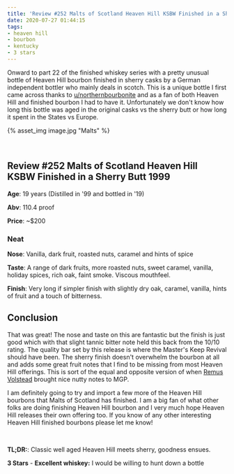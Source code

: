 ```yaml
---
title: 'Review #252 Malts of Scotland Heaven Hill KSBW Finished in a Sherry Butt 1999'
date: 2020-07-27 01:44:15
tags:
- heaven hill
- bourbon
- kentucky
- 3 stars
---
```


Onward to part 22 of the finished whiskey series with a pretty unusual bottle of Heaven Hill bourbon finished in sherry casks by a German independent bottler who mainly deals in scotch. This is a unique bottle I first came across thanks to [u/northernbourbonite](https://www.reddit.com/user/NorthernBourbonite) and as a fan of both Heaven Hill and finished bourbon I had to have it. Unfortunately we don't know how long this bottle was aged in the original casks vs the sherry butt or how long it spent in the States vs Europe.

{% asset_img image.jpg "Malts" %}

&nbsp;

## Review #252 Malts of Scotland Heaven Hill KSBW Finished in a Sherry Butt 1999
  
**Age**: 19 years (Distilled in '99 and bottled in '19)

**Abv**: 110.4 proof

**Price**: ~$200

### Neat
**Nose**: Vanilla, dark fruit, roasted nuts, caramel and hints of spice

**Taste**: A range of dark fruits, more roasted nuts, sweet caramel, vanilla, holiday spices, rich oak, faint smoke. Viscous mouthfeel.

**Finish**: Very long if simpler finish with slightly dry oak, caramel, vanilla, hints of fruit and a touch of bitterness.  

## Conclusion
That was great! The nose and taste on this are fantastic but the finish is just good which with that slight tannic bitter note held this back from the 10/10 rating. The quality bar set by this release is where the Master's Keep Revival should have been. The sherry finish doesn't overwhelm the bourbon at all and adds some great fruit notes that I find to be missing from most Heaven Hill offerings. This is sort of the equal and opposite version of when [Remus Volstead](https://atxbourbon.com/2019/12/06/Review-170-Remus-Volstead-Reserve/) brought nice nutty notes to MGP.

I am definitely going to try and import a few more of the Heaven Hill bourbons that Malts of Scotland has finished. I am a big fan of what other folks are doing finishing Heaven Hill bourbon and I very much hope Heaven Hill releases their own offering too. If you know of any other interesting Heaven Hill finished bourbons please let me know!

&nbsp;

**TL;DR:**: Classic well aged Heaven Hill meets sherry, goodness ensues.

**3 Stars** - **Excellent whiskey:** I would be willing to hunt down a bottle
